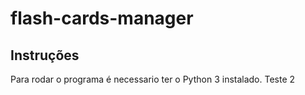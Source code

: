 # flash-cards-manager

## Instruções

Para rodar o programa é necessario ter o Python 3 instalado.
Teste 2
